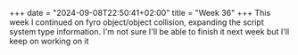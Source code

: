 +++
date = "2024-09-08T22:50:41+02:00"
title = "Week 36"
+++
This week I continued on fyro object/object collision, expanding the script system type information. I'm not sure I'll be able to finish it next week but I'll keep on working on it
